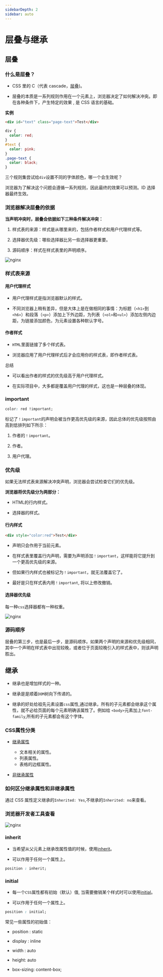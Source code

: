 ```yaml
---
sidebarDepth: 2
sidebar: auto
---
```


# 层叠与继承


## 层叠

### 什么是层叠？

- CSS 里的 C（代表 cascade，[层叠](https://developer.mozilla.org/zh-CN/docs/Web/CSS/Cascade))。

- 层叠的本质是一系列规则作用在一个元素上，浏览器决定了如何解决冲突。即在各种条件下，产生特定的效果 , 是 CSS 语言的基础。

**实例**

```html
<div id="text" class="page-text">Test</div>
```

```css
div {
  color: red;
}
#text {
  color: pink;
}
.page-text {
  color: black;
}
```

三个规则集尝试给`div`设置不同的字体颜色，哪一个会生效呢？

浏览器为了解决这个问题会遵循一系列规则，因此最终的效果可以预测。ID 选择器最终生效。

### 浏览器解决层叠的依据

 **当声明冲突时，层叠会依据如下三种条件解决冲突：**

1. 样式表的来源：样式是从哪里来的，包括作者样式和用户代理样式等。

2. 选择器优先级：哪些选择器比另一些选择器更重要。

3. 源码顺序：样式在样式表里的声明顺序。

![nginx](../images/css-cengdie.png)


### 样式表来源


####  用户代理样式

- 用户代理样式是指浏览器默认的样式。

- 不同浏览器上稍有差异，但是大体上是在做相同的事情：为标题（`<h1>`到`<h6>`）和段落（`<p>`）添加上下外边距，为列表（`<ol>`和`<ul>`）添加左侧内边距，为链接添加颜色，为元素设置各种默认字号。

####  作者样式

- `HTML`里面链接了多个样式表。

- 浏览器应用了用户代理样式后才会应用你的样式表，即作者样式表。

总结

- 可以看出作者的样式的优先级高于用户代理样式。

- 在实际项目中，大多都是覆盖用户代理的样式，这也是一种层叠的体现。

###  important

```css
color: red !important;
```

标记了`！important`的声明会被当作更高优先级的来源，因此总体的优先级按照由高到低排列如下所示：

1. 作者的`！important`。

2. 作者。

3. 用户代理。


### 优先级

如果无法样式表来源解决冲突声明，浏览器会尝试检查它们的优先级。

**浏览器将优先级分为两部分：**

-  HTML的行内样式。

-  选择器的样式。

#### 行内样式

```html
<div style="color:red">Test</div>
```

- 声明只会作用于当前元素。

- 在样式表里覆盖行内声明，需要为声明添加`！important`，这样能将它提升到一个更高优先级的来源。

- 但如果行内样式也被标记为`！important`，就无法覆盖它了。

- 最好是只在样式表内用`！important`, 将以上修改撤销。

#### 选择器优先级

每一种`css`选择器都有一种权重。

![nginx](../images/css-youxianji.png)

### 源码顺序

层叠的第三步，也是最后一步，是源码顺序。如果两个声明的来源和优先级相同，
其中一个声明在样式表中出现较晚，或者位于页面较晚引入的样式表中，则该声明胜出。

## 继承

- 继承也是增加样式的一种。

- 继承是是顺着`DOM`树向下传递的。

- 继承的好处给祖先元素设置`css`属性,通过继承，所有的子元素都会继承这个属性，就不必给页面的每个元素明确该属性了。例如给
    `<body>`元素加上`font-family`,所有的子元素都会有这个字体。




### CSS属性分类

- [继承属性](https://developer.mozilla.org/zh-CN/docs/Web/CSS/inheritance)

  -  文本相关的属性。
  -  列表属性。
  -  表格的边框属性。

- [非继承属性](https://developer.mozilla.org/zh-CN/docs/Web/CSS/inheritance)

### 如何区分继承属性和非继承属性

通过 CSS 属性定义继承的`Inherited: Yes`,不继承的`Inherited: no`来查看。


### 浏览器开发者工具查看

![nginx](../images/css-tools.png)





### inherit

- 当希望从父元素上继承改属性值的时候，使用[inherit](https://developer.mozilla.org/zh-CN/docs/Web/CSS/inherit)。

- 可以作用于任何一个属性上。

```css
position : inherit;
```

### initial

- 每一个`CSS`属性都有初始（默认）值, 当需要撤销某个样式时可以使用[initial](https://developer.mozilla.org/zh-CN/docs/Web/CSS/initial)。

- 可以作用于任何一个属性上。

```css
position : initial;
```

常见一些属性的初始值：

-  position : static

-  display : inline

- width : auto

- height: auto

- box-sizing: content-box;